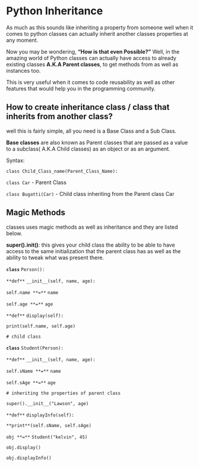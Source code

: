 # Python Inheritance

As much as this sounds like inheriting a property from someone well when it comes to python classes can actually inherit another classes properties at any moment. 

Now you may be wondering, **“How is that even Possible?”** Well, in the amazing world of Python classes can actually have access to already existing classes **A.K.A Parent classes**, to get methods from as well as instances too.

This is very useful when it comes to code reusability as well as other features that would help you in the programming community.

## How to create inheritance class / class that inherits from another class?

well this is fairly simple, all you need is a Base Class and a Sub Class. 

**Base classes** are also known as Parent classes that are passed as a value to a subclass( A.K.A Child classes) as an object or as an argument. 

Syntax:

`class Child_Class_name(Parent_Class_Name):`

`class Car` - Parent Class

`class Bugatti(Car)` - Child class inheriting from the Parent class Car

## Magic Methods

classes uses magic methods as well as inheritance and they are listed below.

**super().__init__()**: this gives your child class the ability to be able to have access to the same initialization that the parent class has as well as the ability to tweak what was present there.

**`class`** `Person():`

`**def**` `__init__(self, name, age):`

`self.name **=**` `name`

`self.age **=**` `age`

`**def**` `display(self):`

`print(self.name, self.age)`

`# child class`

**`class`** `Student(Person):`

`**def**` `__init__(self, name, age):`

`self.sName **=**` `name`

`self.sAge **=**` `age`

`# inheriting the properties of parent class`

`super().__init__("Lawson", age)`

`**def**` `displayInfo(self):`

`**print**(self.sName, self.sAge)`

`obj **=**` `Student("kelvin", 45)`

`obj.display()`

`obj.displayInfo()`
